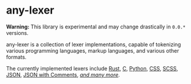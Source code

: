 # any-lexer

**Warning:** This library is experimental and may change drastically in `0.0.*` versions.

any-lexer is a collection of lexer implementations, capable of tokenizing various
programming languages, markup languages, and various other formats.

The currently implemented lexers include [Rust][RustLexer], [C][CLexer], [Python][PythonLexer],
[CSS][CSSLexer], [SCSS][SCSSLexer], [JSON][JSONLexer], [JSON with Comments][JSONCLexer],
_[and many more][lexers]_.

[RustLexer]: https://docs.rs/any-lexer/*/any_lexer/struct.RustLexer.html
[CLexer]: https://docs.rs/any-lexer/*/any_lexer/struct.CLexer.html
[PythonLexer]: https://docs.rs/any-lexer/*/any_lexer/struct.PythonLexer.html
[CSSLexer]: https://docs.rs/any-lexer/*/any_lexer/struct.CssLexer.html
[SCSSLexer]: https://docs.rs/any-lexer/*/any_lexer/struct.ScssLexer.html
[JSONLexer]: https://docs.rs/any-lexer/*/any_lexer/struct.JsonLexer.html
[JSONCLexer]: https://docs.rs/any-lexer/*/any_lexer/struct.JsonCLexer.html
[lexers]: https://docs.rs/any-lexer/*/any_lexer/
